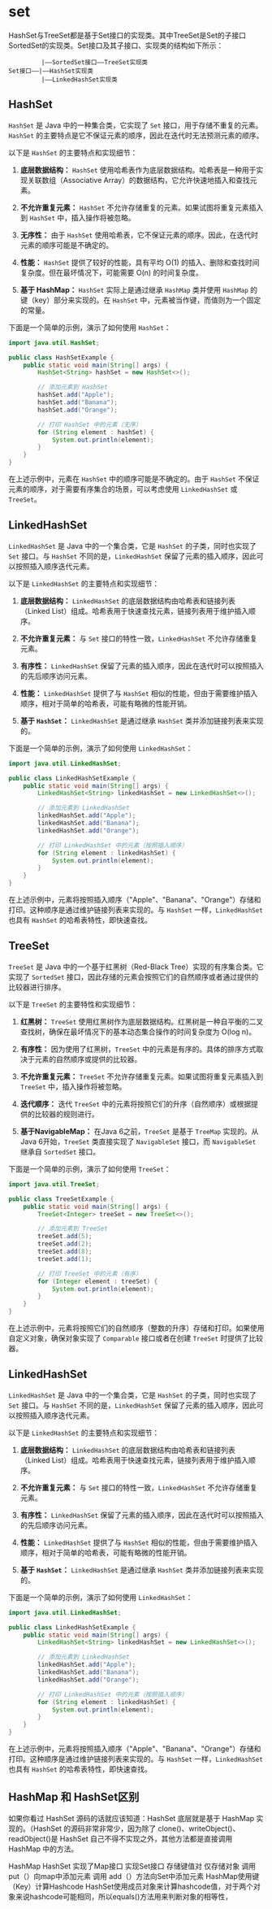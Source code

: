 # set
HashSet与TreeSet都是基于Set接口的实现类。其中TreeSet是Set的子接口SortedSet的实现类。Set接口及其子接口、实现类的结构如下所示：

```
         |——SortedSet接口——TreeSet实现类
Set接口——|——HashSet实现类
         |——LinkedHashSet实现类
```

## HashSet
`HashSet` 是 Java 中的一种集合类，它实现了 `Set` 接口，用于存储不重复的元素。`HashSet` 的主要特点是它不保证元素的顺序，因此在迭代时无法预测元素的顺序。

以下是 `HashSet` 的主要特点和实现细节：

1. **底层数据结构：** `HashSet` 使用哈希表作为底层数据结构。哈希表是一种用于实现关联数组（Associative Array）的数据结构，它允许快速地插入和查找元素。

2. **不允许重复元素：** `HashSet` 不允许存储重复的元素。如果试图将重复元素插入到 `HashSet` 中，插入操作将被忽略。

3. **无序性：** 由于 `HashSet` 使用哈希表，它不保证元素的顺序。因此，在迭代时元素的顺序可能是不确定的。

4. **性能：** `HashSet` 提供了较好的性能，具有平均 O(1) 的插入、删除和查找时间复杂度。但在最坏情况下，可能需要 O(n) 的时间复杂度。

5. **基于 HashMap：** `HashSet` 实际上是通过继承 `HashMap` 类并使用 `HashMap` 的键（key）部分来实现的。在 `HashSet` 中，元素被当作键，而值则为一个固定的常量。

下面是一个简单的示例，演示了如何使用 `HashSet`：

```java
import java.util.HashSet;

public class HashSetExample {
    public static void main(String[] args) {
        HashSet<String> hashSet = new HashSet<>();

        // 添加元素到 HashSet
        hashSet.add("Apple");
        hashSet.add("Banana");
        hashSet.add("Orange");

        // 打印 HashSet 中的元素（无序）
        for (String element : hashSet) {
            System.out.println(element);
        }
    }
}
```

在上述示例中，元素在 `HashSet` 中的顺序可能是不确定的。由于 `HashSet` 不保证元素的顺序，对于需要有序集合的场景，可以考虑使用 `LinkedHashSet` 或 `TreeSet`。

## LinkedHashSet
`LinkedHashSet` 是 Java 中的一个集合类，它是 `HashSet` 的子类，同时也实现了 `Set` 接口。与 `HashSet` 不同的是，`LinkedHashSet` 保留了元素的插入顺序，因此可以按照插入顺序迭代元素。

以下是 `LinkedHashSet` 的主要特点和实现细节：

1. **底层数据结构：** `LinkedHashSet` 的底层数据结构由哈希表和链接列表（Linked List）组成。哈希表用于快速查找元素，链接列表用于维护插入顺序。

2. **不允许重复元素：** 与 `Set` 接口的特性一致，`LinkedHashSet` 不允许存储重复元素。

3. **有序性：** `LinkedHashSet` 保留了元素的插入顺序，因此在迭代时可以按照插入的先后顺序访问元素。

4. **性能：** `LinkedHashSet` 提供了与 `HashSet` 相似的性能，但由于需要维护插入顺序，相对于简单的哈希表，可能有略微的性能开销。

5. **基于 `HashSet`：** `LinkedHashSet` 是通过继承 `HashSet` 类并添加链接列表来实现的。

下面是一个简单的示例，演示了如何使用 `LinkedHashSet`：

```java
import java.util.LinkedHashSet;

public class LinkedHashSetExample {
    public static void main(String[] args) {
        LinkedHashSet<String> linkedHashSet = new LinkedHashSet<>();

        // 添加元素到 LinkedHashSet
        linkedHashSet.add("Apple");
        linkedHashSet.add("Banana");
        linkedHashSet.add("Orange");

        // 打印 LinkedHashSet 中的元素（按照插入顺序）
        for (String element : linkedHashSet) {
            System.out.println(element);
        }
    }
}
```

在上述示例中，元素将按照插入顺序（"Apple"、"Banana"、"Orange"）存储和打印。这种顺序是通过维护链接列表来实现的。与 `HashSet` 一样，`LinkedHashSet` 也具有 `HashSet` 的哈希表特性，即快速查找。
## TreeSet
`TreeSet` 是 Java 中的一个基于红黑树（Red-Black Tree）实现的有序集合类。它实现了 `SortedSet` 接口，因此存储的元素会按照它们的自然顺序或者通过提供的比较器进行排序。

以下是 `TreeSet` 的主要特性和实现细节：

1. **红黑树：** `TreeSet` 使用红黑树作为底层数据结构。红黑树是一种自平衡的二叉查找树，确保在最坏情况下的基本动态集合操作的时间复杂度为 O(log n)。

2. **有序性：** 因为使用了红黑树，`TreeSet` 中的元素是有序的。具体的排序方式取决于元素的自然顺序或提供的比较器。

3. **不允许重复元素：** `TreeSet` 不允许存储重复元素。如果试图将重复元素插入到 `TreeSet` 中，插入操作将被忽略。

4. **迭代顺序：** 迭代 `TreeSet` 中的元素将按照它们的升序（自然顺序）或根据提供的比较器的规则进行。

5. **基于NavigableMap：** 在Java 6之前，`TreeSet` 是基于 `TreeMap` 实现的。从Java 6开始，`TreeSet` 类直接实现了 `NavigableSet` 接口，而 `NavigableSet` 继承自 `SortedSet` 接口。

下面是一个简单的示例，演示了如何使用 `TreeSet`：

```java
import java.util.TreeSet;

public class TreeSetExample {
    public static void main(String[] args) {
        TreeSet<Integer> treeSet = new TreeSet<>();

        // 添加元素到 TreeSet
        treeSet.add(5);
        treeSet.add(2);
        treeSet.add(8);
        treeSet.add(1);

        // 打印 TreeSet 中的元素（有序）
        for (Integer element : treeSet) {
            System.out.println(element);
        }
    }
}
```

在上述示例中，元素将按照它们的自然顺序（整数的升序）存储和打印。如果使用自定义对象，确保对象实现了 `Comparable` 接口或者在创建 `TreeSet` 时提供了比较器。

## LinkedHashSet
`LinkedHashSet` 是 Java 中的一个集合类，它是 `HashSet` 的子类，同时也实现了 `Set` 接口。与 `HashSet` 不同的是，`LinkedHashSet` 保留了元素的插入顺序，因此可以按照插入顺序迭代元素。

以下是 `LinkedHashSet` 的主要特点和实现细节：

1. **底层数据结构：** `LinkedHashSet` 的底层数据结构由哈希表和链接列表（Linked List）组成。哈希表用于快速查找元素，链接列表用于维护插入顺序。

2. **不允许重复元素：** 与 `Set` 接口的特性一致，`LinkedHashSet` 不允许存储重复元素。

3. **有序性：** `LinkedHashSet` 保留了元素的插入顺序，因此在迭代时可以按照插入的先后顺序访问元素。

4. **性能：** `LinkedHashSet` 提供了与 `HashSet` 相似的性能，但由于需要维护插入顺序，相对于简单的哈希表，可能有略微的性能开销。

5. **基于 `HashSet`：** `LinkedHashSet` 是通过继承 `HashSet` 类并添加链接列表来实现的。

下面是一个简单的示例，演示了如何使用 `LinkedHashSet`：

```java
import java.util.LinkedHashSet;

public class LinkedHashSetExample {
    public static void main(String[] args) {
        LinkedHashSet<String> linkedHashSet = new LinkedHashSet<>();

        // 添加元素到 LinkedHashSet
        linkedHashSet.add("Apple");
        linkedHashSet.add("Banana");
        linkedHashSet.add("Orange");

        // 打印 LinkedHashSet 中的元素（按照插入顺序）
        for (String element : linkedHashSet) {
            System.out.println(element);
        }
    }
}
```

在上述示例中，元素将按照插入顺序（"Apple"、"Banana"、"Orange"）存储和打印。这种顺序是通过维护链接列表来实现的。与 `HashSet` 一样，`LinkedHashSet` 也具有 `HashSet` 的哈希表特性，即快速查找。

## HashMap 和 HashSet区别
如果你看过 HashSet 源码的话就应该知道：HashSet 底层就是基于 HashMap 实现的。（HashSet 的源码非常非常少，因为除了 clone()、writeObject()、readObject()是 HashSet 自己不得不实现之外，其他方法都是直接调用 HashMap 中的方法。

HashMap	HashSet
实现了Map接口	实现Set接口
存储键值对	仅存储对象
调用 put（）向map中添加元素	调用 add（）方法向Set中添加元素
HashMap使用键（Key）计算Hashcode	HashSet使用成员对象来计算hashcode值，对于两个对象来说hashcode可能相同，所以equals()方法用来判断对象的相等性，